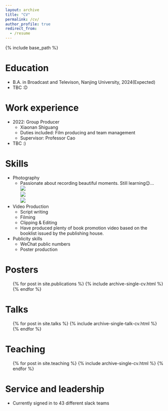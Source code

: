```yaml
---
layout: archive
title: "CV"
permalink: /cv/
author_profile: true
redirect_from:
  - /resume
---
```


{% include base_path %}

Education
======
* B.A. in Broadcast and Televison, Nanjing University, 2024(Expected)
* TBC :D

Work experience
======
* 2022: Group Producer
  * Xiaonan Shiguang
  * Duties included: Film producing and team management
  * Supervisor: Professor Cao
* TBC :)
  
Skills
======
* Photography
  * Passionate about recording beautiful moments. Still learning😉...<br/><img src='/images/DSCF7147.JPG'><br/><img src='/images/DSCF7241.JPG'> <br/><img src='/images/DSCF7230.JPG'>
* Video Production
  * Script writing
  * Filming
  * Clipping & Editing
  * Have produced plenty of book promotion video based on the booklist issued by the publishing house.
* Publicity skills
  * WeChat public numbers
  * Poster production

Posters
======
  <ul>{% for post in site.publications %}
    {% include archive-single-cv.html %}
  {% endfor %}</ul>
  
Talks
======
  <ul>{% for post in site.talks %}
    {% include archive-single-talk-cv.html %}
  {% endfor %}</ul>
  
Teaching
======
  <ul>{% for post in site.teaching %}
    {% include archive-single-cv.html %}
  {% endfor %}</ul>
  
Service and leadership
======
* Currently signed in to 43 different slack teams
